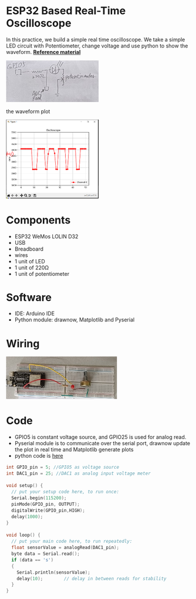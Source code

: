 # ESP32 Based Real-Time Oscilloscope

In this practice, we build a simple real time oscilloscope. We take a simple LED circuit with Potentiometer, change voltage and use python to show the waveform. [**Reference material**](https://circuitdigest.com/microcontroller-projects/arduino-oscilloscope-code-circuit)

<img align="justify" src="Real_Time_Oscilloscope_circuit.jpg" alt="RTOc" style="width:50%">

the waveform plot

<img align="justify" src="Real_Time_Oscilloscope_img.PNG" alt="RTOimg" style="width:50%">

# Components
* ESP32 WeMos LOLIN D32
* USB
* Breadboard
* wires
* 1 unit of LED
* 1 unit of 220Ω
* 1 unit of potentiometer

# Software
* IDE: Arduino IDE
* Python module: drawnow, Matplotlib and Pyserial

# Wiring

<img align="justify" src="practice_Real_Time_Oscilloscope.jpg" alt="pRTO" style="width:60%">

# Code
* GPIO5 is constant voltage source, and GPIO25 is used for analog read.
* Pyserial module is to communicate over the serial port, drawnow update the plot in real time and Matplotlib generate plots
* python code is [here]()

```C++
int GPIO_pin = 5; //GPIO5 as voltage source
int DAC1_pin = 25; //DAC1 as analog input voltage meter

void setup() {
  // put your setup code here, to run once:
  Serial.begin(115200);
  pinMode(GPIO_pin, OUTPUT);
  digitalWrite(GPIO_pin,HIGH);
  delay(1000);
}

void loop() {
  // put your main code here, to run repeatedly:
  float sensorValue = analogRead(DAC1_pin);
  byte data = Serial.read();
  if (data == 's')
  {
    Serial.println(sensorValue);
    delay(10);        // delay in between reads for stability
  }
}
```
